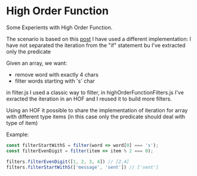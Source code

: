 # High Order Function 

Some Experients with High Order Function.

The scenario is based on this [post](https://medium.com/javascript-scene/higher-order-functions-composing-software-5365cf2cbe99)
I have used a different implementation: I have not separated the iteration from the "if" statement bu I've extracted only the predicate

Given an array, we want:
+ remove word with exactly 4 chars
+ filter words starting with 's' char

in filter.js I used a classic way to filter, in highOrderFunctionFilters.js I've exracted the iteration in an HOF and I reused it to build more filters.

Using an HOF it possible to share the implementation of iteration for array with different type items (in this case only the predicate should deal with type of item)

Example:
```javascript 
const filterStartWithS = filter(word => word[0] === 's');
const filterEvenDigit = filter(item => item % 2 === 0);

filters.filterEvenDigit([1, 2, 3, 4]) // [2,4]
filters.filterStartWithS(['message', 'sent']) // ['sent']
```


